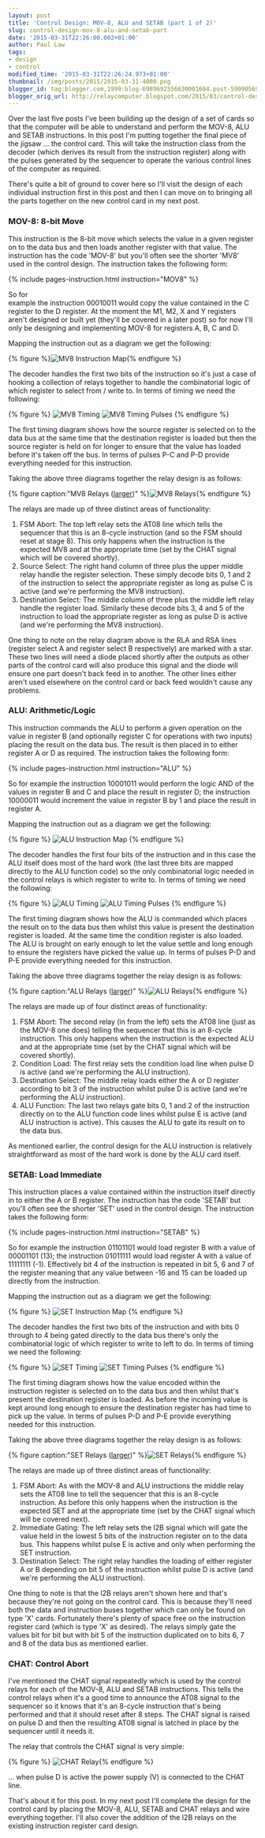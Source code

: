 ```yaml
---
layout: post
title: 'Control Design: MOV-8, ALU and SETAB (part 1 of 2)'
slug: control-design-mov-8-alu-and-setab-part
date: '2015-03-31T22:26:00.002+01:00'
author: Paul Law
tags:
- design
- control
modified_time: '2015-03-31T22:26:24.973+01:00'
thumbnail: /img/posts/2015/2015-03-31-4000.png
blogger_id: tag:blogger.com,1999:blog-6989692556630001604.post-590905691965893868
blogger_orig_url: http://relaycomputer.blogspot.com/2015/03/control-design-mov-8-alu-and-setab-part.html
---
```


Over the last five posts I've been building up the design of a set of cards so 
that the computer will be able to understand and perform the MOV-8, ALU and 
SETAB instructions. In this post I'm putting together the final piece of the 
jigsaw ... the control card. This will take the instruction class from the 
decoder (which derives its result from the instruction register) along with 
the pulses generated by the sequencer to operate the various control lines of 
the computer as required.

There's quite a bit of ground to cover 
here so I'll visit the design of each individual instruction first in this 
post and then I can move on to bringing all the parts together on the new 
control card in my next post.

### MOV-8: 8-bit Move

This instruction
is the 8-bit move which selects the value in a given register on to the data
bus and then loads another register with that value. The instruction has the
code 'MOV-8' but you'll often see the shorter 'MV8' used in the control
design. The instruction takes the following form:

{% include pages-instruction.html instruction="MOV8" %}

So for  
example the instruction 00010011 would copy the value contained in the C
register to the D register. At the moment the M1, M2, X and Y registers aren't
designed or built yet (they'll be covered in a later post) so for now I'll
only be designing and implementing MOV-8 for registers A, B, C and D.

Mapping the instruction out as a diagram we get the following:

{% figure %}![MV8 Instruction Map](/img/posts/2015/2015-03-31-0000.png){% endfigure %}

The decoder handles 
the first two bits of the instruction so it's just a case of hooking a 
collection of relays together to handle the combinatorial logic of which 
register to select from / write to. In terms of timing we need the 
following:

{% figure %}
![MV8 Timing](/img/posts/2015/2015-03-31-0001.png)
![MV8 Timing Pulses](/img/posts/2015/2015-03-31-0002.png)
{% endfigure %}

The first timing 
diagram shows how the source register is selected on to the data bus at the 
same time that the destination register is loaded but then the source register 
is held on for longer to ensure that the value has loaded before it's taken 
off the bus. In terms of pulses P-C and P-D provide everything needed for this 
instruction.

Taking the above three diagrams together the relay 
design is as follows:

{% figure caption:"MV8 Relays ([larger](/img/posts/2015/2015-03-31-1000.png))" %}![MV8 Relays](/img/posts/2015/2015-03-31-0003.png){% endfigure %}

The relays are made up of 
three distinct areas of functionality:

1. FSM Abort: The top left relay sets the AT08 line which tells the sequencer that this is an 8-cycle 
instruction (and so the FSM should reset at stage 8). This only happens when the instruction is the 
expected MV8 and at the appropriate time (set by the CHAT signal which will be covered shortly).
2. Source Select: The right hand column of three plus the upper middle relay handle the register 
selection. These simply decode bits 0, 1 and 2 of the instruction to select the appropriate register 
as long as pulse C is active (and we're performing the MV8 instruction).
3. Destination Select: The middle column of three plus the middle left relay handle the register load. 
Similarly these decode bits 3, 4 and 5 of the instruction to load the appropriate register as long as 
pulse D is active (and we're performing the MV8 instruction).

One thing to note on the relay diagram above is 
the RLA and RSA lines (register select A and register select B respectively) 
are marked with a star. These two lines will need a diode placed shortly after 
the outputs as other parts of the control card will also produce this signal 
and the diode will ensure one part doesn't back feed in to another. The other 
lines either aren't used elsewhere on the control card or back feed wouldn't 
cause any problems.

### ALU: Arithmetic/Logic

This instruction 
commands the ALU to perform a given operation on the value in register B (and 
optionally register C for operations with two inputs) placing the result on 
the data bus. The result is then placed in to either register A or D as 
required. The instruction takes the following form:

{% include pages-instruction.html instruction="ALU" %}

So for example the instruction 10001011 would 
perform the logic AND of the values in register B and C and place the result 
in register D; the instruction 10000011 would increment the value in register 
B by 1 and place the result in register A.

Mapping the instruction 
out as a diagram we get the following:

{% figure %}
![ALU Instruction Map](/img/posts/2015/2015-03-31-0004.png)
{% endfigure %}

The decoder handles 
the first four bits of the instruction and in this case the ALU itself does 
most of the hard work (the last three bits are mapped directly to the ALU 
function code) so the only combinatorial logic needed in the control relays is 
which register to write to. In terms of timing we need the following:

{% figure %}
![ALU Timing](/img/posts/2015/2015-03-31-0005.png)
![ALU Timing Pulses](/img/posts/2015/2015-03-31-0006.png)
{% endfigure %} 

The first timing 
diagram shows how the ALU is commanded which places the result on to the data 
bus then whilst this value is present the destination register is loaded. At 
the same time the condition register is also loaded. The ALU is brought on 
early enough to let the value settle and long enough to ensure the registers 
have picked the value up. In terms of pulses P-D and P-E provide everything 
needed for this instruction.

Taking the above three diagrams 
together the relay design is as follows:

{% figure caption:"ALU Relays ([larger](/img/posts/2015/2015-03-31-1001.png))" %}![ALU Relays](/img/posts/2015/2015-03-31-0007.png){% endfigure %}

The relays are made up of 
four distinct areas of functionality:

1. FSM Abort: The second relay (in from the left) sets the AT08 line (just as the MOV-8 one does) telling the 
sequencer that this is an 8-cycle instruction. This only happens when the instruction is the expected ALU and at 
the appropriate time (set by the CHAT signal which will be covered shortly).
2. Condition Load: The first relay sets the condition load line when pulse D is active (and we're performing the 
ALU instruction).
3. Destination Select: The middle relay loads either the A or D register according to bit 3 of the instruction 
whilst pulse D is active (and we're performing the ALU instruction).
4. ALU Function: The last two relays gate bits 0, 1 and 2 of the instruction directly on to the ALU function code 
lines whilst pulse E is active (and ALU instruction is active). This causes the ALU to gate its result on to the 
data bus.

As 
mentioned earlier, the control design for the ALU instruction is relatively 
straightforward as most of the hard work is done by the ALU card 
itself.

### SETAB: Load Immediate

This instruction places a value 
contained within the instruction itself directly in to either the A or B 
register. The instruction has the code 'SETAB' but you'll often see the 
shorter 'SET' used in the control design. The instruction takes the following 
form:

{% include pages-instruction.html instruction="SETAB" %}

So for example the instruction 01101101 
would load register B with a value of 00001101 (13); the instruction 01011111 
would load register A with a value of 11111111 (-1). Effectively bit 4 of the 
instruction is repeated in bit 5, 6 and 7 of the register meaning that any 
value between -16 and 15 can be loaded up directly from the instruction.

Mapping the instruction out as a diagram we get the following:

{% figure %}
![SET Instruction Map](/img/posts/2015/2015-03-31-0008.png)
{% endfigure %}

The decoder handles 
the first two bits of the instruction and with bits 0 through to 4 being gated 
directly to the data bus there's only the combinatorial logic of which 
register to write to left to do. In terms of timing we need the following:

{% figure %}
![SET Timing](/img/posts/2015/2015-03-31-0009.png)
![SET Timing Pulses](/img/posts/2015/2015-03-31-0010.png)
{% endfigure %}

The first timing 
diagram shows how the value encoded within the instruction register is 
selected on to the data bus and then whilst that's present the destination 
register is loaded. As before the incoming value is kept around long enough to 
ensure the destination register has had time to pick up the value. In terms of 
pulses P-D and P-E provide everything needed for this instruction.

Taking the above three diagrams together the relay design is as follows:

{% figure caption:"SET Relays ([larger](/img/posts/2015/2015-03-31-1002.png))" %}![SET Relays](/img/posts/2015/2015-03-31-0011.png){% endfigure %}

The relays are made up of 
three distinct areas of functionality:

1. FSM Abort: As with the 
MOV-8 and ALU instructions the middle relay sets the AT08 line to tell the 
sequencer that this is an 8-cycle instruction. As before this only happens 
when the instruction is the expected SET and at the appropriate time (set by 
the CHAT signal which will be covered next).
2. Immediate Gating: The 
left relay sets the I2B signal which will gate the value held in the lowest 5 
bits of the instruction register on to the data bus. This happens whilst pulse 
E is active and only when performing the SET instruction.
3. Destination 
Select: The right relay handles the loading of either register A or B 
depending on bit 5 of the instruction whilst pulse D is active (and we're 
performing the ALU instruction).

One thing to note is that the 
I2B relays aren't shown here and that's because they're not going on the 
control card. This is because they'll need both the data and instruction buses 
together which can only be found on type 'X' cards. Fortunately there's plenty 
of space free on the instruction register card (which is type 'X' as desired). 
The relays simply gate the values bit for bit but with bit 5 of the 
instruction duplicated on to bits 6, 7 and 8 of the data bus as mentioned 
earlier.

### CHAT: Control Abort

I've mentioned the CHAT signal 
repeatedly which is used by the control relays for each of the MOV-8, ALU and 
SETAB instructions. This tells the control relays when it's a good time to 
announce the AT08 signal to the sequencer so it knows that it's an 8-cycle 
instruction that's being performed and that it should reset after 8 steps. The 
CHAT signal is raised on pulse D and then the resulting AT08 signal is latched 
in place by the sequencer until it needs it.

The relay that 
controls the CHAT signal is very simple:

{% figure %}
![CHAT Relay](/img/posts/2015/2015-03-31-0012.png){% endfigure %}

... when pulse D is active 
the power supply (V) is connected to the CHAT line.

That's about it 
for this post. In my next post I'll complete the design for the control card 
by placing the MOV-8, ALU, SETAB and CHAT relays and wire everything together. 
I'll also cover the addition of the I2B relays on the existing instruction 
register card design. 

